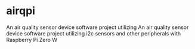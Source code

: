 # airqpi
An air quality sensor device software project utilizing An air quality sensor device software project utilizing i2c sensors and other peripherals with Raspberry Pi Zero W

